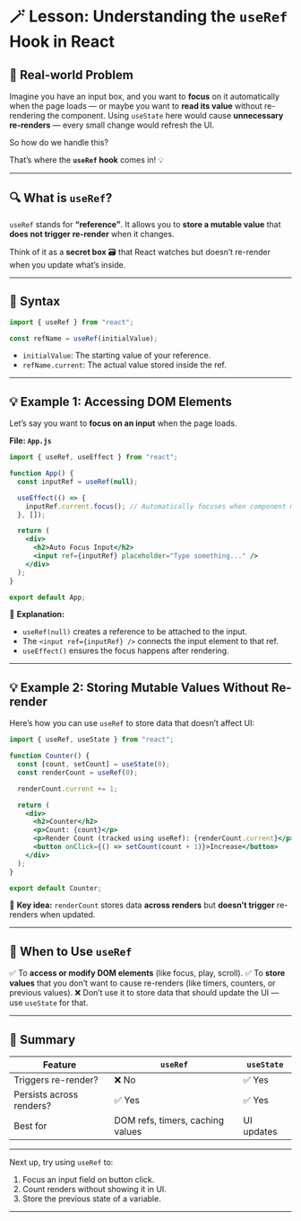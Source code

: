 # 🪄 Lesson: Understanding the `useRef` Hook in React

## 🎯 Real-world Problem

Imagine you have an input box, and you want to **focus** on it automatically when the page loads — or maybe you want to **read its value** without re-rendering the component.
Using `useState` here would cause **unnecessary re-renders** — every small change would refresh the UI.

So how do we handle this?

That’s where the **`useRef` hook** comes in! 💡

---

## 🔍 What is `useRef`?

`useRef` stands for **“reference”**.
It allows you to **store a mutable value** that **does not trigger re-render** when it changes.

Think of it as a **secret box** 🗃️ that React watches but doesn’t re-render when you update what’s inside.

---

## 🧠 Syntax

```jsx
import { useRef } from "react";

const refName = useRef(initialValue);
```

* `initialValue`: The starting value of your reference.
* `refName.current`: The actual value stored inside the ref.

---

## 💡 Example 1: Accessing DOM Elements

Let’s say you want to **focus on an input** when the page loads.

**File: `App.js`**

```jsx
import { useRef, useEffect } from "react";

function App() {
  const inputRef = useRef(null);

  useEffect(() => {
    inputRef.current.focus(); // Automatically focuses when component mounts
  }, []);

  return (
    <div>
      <h2>Auto Focus Input</h2>
      <input ref={inputRef} placeholder="Type something..." />
    </div>
  );
}

export default App;
```

🧩 **Explanation:**

* `useRef(null)` creates a reference to be attached to the input.
* The `<input ref={inputRef} />` connects the input element to that ref.
* `useEffect()` ensures the focus happens after rendering.

---

## 💡 Example 2: Storing Mutable Values Without Re-render

Here’s how you can use `useRef` to store data that doesn’t affect UI:

```jsx
import { useRef, useState } from "react";

function Counter() {
  const [count, setCount] = useState(0);
  const renderCount = useRef(0);

  renderCount.current += 1;

  return (
    <div>
      <h2>Counter</h2>
      <p>Count: {count}</p>
      <p>Render Count (tracked using useRef): {renderCount.current}</p>
      <button onClick={() => setCount(count + 1)}>Increase</button>
    </div>
  );
}

export default Counter;
```

🧠 **Key idea:**
`renderCount` stores data **across renders** but **doesn’t trigger** re-renders when updated.

---

## 💬 When to Use `useRef`

✅ To **access or modify DOM elements** (like focus, play, scroll).
✅ To **store values** that you don’t want to cause re-renders (like timers, counters, or previous values).
❌ Don’t use it to store data that should update the UI — use `useState` for that.

---

## 🚀 Summary

| Feature                  | `useRef`                         | `useState` |
| ------------------------ | -------------------------------- | ---------- |
| Triggers re-render?      | ❌ No                             | ✅ Yes      |
| Persists across renders? | ✅ Yes                            | ✅ Yes      |
| Best for                 | DOM refs, timers, caching values | UI updates |

---

Next up, try using `useRef` to:

1. Focus an input field on button click.
2. Count renders without showing it in UI.
3. Store the previous state of a variable.

---
